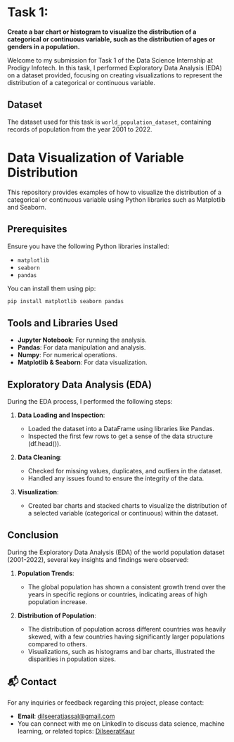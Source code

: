 # Task 1:
**Create a bar chart or histogram to visualize the distribution of a categorical or continuous variable, such as the distribution of ages or genders in a population.**

Welcome to my submission for Task 1 of the Data Science Internship at Prodigy Infotech. In this task, I performed Exploratory Data Analysis (EDA) on a dataset provided, focusing on creating visualizations to represent the distribution of a categorical or continuous variable.

## Dataset
The dataset used for this task is `world_population_dataset`, containing records of population from the year 2001 to 2022.

# Data Visualization of Variable Distribution

This repository provides examples of how to visualize the distribution of a categorical or continuous variable using Python libraries such as Matplotlib and Seaborn.

## Prerequisites

Ensure you have the following Python libraries installed:

- `matplotlib`
- `seaborn`
- `pandas`

You can install them using pip:

```bash
pip install matplotlib seaborn pandas
```

## Tools and Libraries Used
- **Jupyter Notebook**: For running the analysis.
- **Pandas**: For data manipulation and analysis.
- **Numpy**: For numerical operations.
- **Matplotlib & Seaborn**: For data visualization.

## Exploratory Data Analysis (EDA)
During the EDA process, I performed the following steps:

1. **Data Loading and Inspection**:
   - Loaded the dataset into a DataFrame using libraries like Pandas.
   - Inspected the first few rows to get a sense of the data structure (df.head()).

2. **Data Cleaning**: 
   - Checked for missing values, duplicates, and outliers in the dataset.
   - Handled any issues found to ensure the integrity of the data.

3. **Visualization**:
   - Created bar charts and stacked charts to visualize the distribution of a selected variable (categorical or continuous) within the dataset.

## Conclusion
During the Exploratory Data Analysis (EDA) of the world population dataset (2001-2022), several key insights and findings were observed:

1. **Population Trends**:
   - The global population has shown a consistent growth trend over the years in specific regions or countries, indicating areas of high population increase.

2. **Distribution of Population**:
   - The distribution of population across different countries was heavily skewed, with a few countries having significantly larger populations compared to others.
   - Visualizations, such as histograms and bar charts, illustrated the disparities in population sizes.   

## 📬 Contact
For any inquiries or feedback regarding this project, please contact:
- **Email**: [dilseeratjassal@gmail.com](mailto:dilseeratjassal@gmail.com)
- You can connect with me on LinkedIn to discuss data science, machine learning, or related topics:
  [DilseeratKaur](https://www.linkedin.com/in/dilseerat-kaur-9502702b0/)
  


